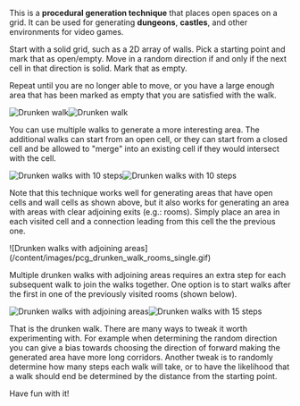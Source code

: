 This is a **procedural generation technique** that places open spaces on a grid. It can be used for generating **dungeons**, **castles**, and other environments for video games.

Start with a solid grid, such as a 2D array of walls. Pick a starting point and mark that as open/empty. Move in a random direction if and only if the next cell in that direction is solid. Mark that as empty.

Repeat until you are no longer able to move, or you have a large enough area that has been marked as empty that you are satisfied with the walk.

<div class="img-group">
<img class="img-inline-left" alt="Drunken walk" src="/content/images/pcg_drunken_walk_single.gif"><img class="img-inline-right" alt="Drunken walk" src="/content/images/pcg_drunken_walk_single2.gif">
</div>

You can use multiple walks to generate a more interesting area. The additional walks can start from an
open cell, or they can start from a closed cell and be allowed to "merge" into an existing cell if they
would intersect with the cell.

<div class="img-group">
<img class="img-inline-left" alt="Drunken walks with 10 steps" src="/content/images/pcg_drunken_walk_multiple_10.gif"><img class="img-inline-right" alt="Drunken walks with 10 steps" src="/content/images/pcg_drunken_walk_multiple_10_2.gif">
</div>

Note that this technique works well for generating areas that have open cells and wall cells as shown above, but it also works
for generating an area with areas with clear adjoining exits (e.g.: rooms). Simply place an area in each visited cell and a
connection leading from this cell the the previous one.

<div class="img-group">
![Drunken walks with adjoining areas](/content/images/pcg_drunken_walk_rooms_single.gif)
</div>

Multiple drunken walks with adjoining areas requires an extra step for each subsequent walk to join the walks together.
One option is to start walks after the first in one of the previously visited rooms (shown below).

<div class="img-group">
<img class="img-inline-left" alt="Drunken walks with adjoining areas" src="/content/images/pcg_drunken_walk_rooms_multiple_1.gif"><img class="img-inline-right" alt="Drunken walks with 15 steps" src="/content/images/pcg_drunken_walk_rooms_multiple_2.gif">
</div>

That is the drunken walk. There are many ways to tweak it worth experimenting with. For example when determining the random
direction you can give a bias towards choosing the direction of forward making the generated area have more long corridors.
Another tweak is to randomly determine how many steps each walk will take, or to have the likelihood that a walk should end
be determined by the distance from the starting point.

Have fun with it!